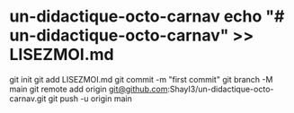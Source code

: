 # un-didactique-octo-carnav echo "# un-didactique-octo-carnav" >> LISEZMOI.md 
git init 
git add LISEZMOI.md 
git commit -m "first commit" 
git branch -M main 
git remote add origin git@github.com:ShayI3/un-didactique-octo-carnav.git
 git push -u origin main
